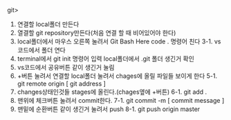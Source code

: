<local->git>
1. 연결할 local폴더 만든다
2. 열결할 git repository만든다(처음 연결 할 때 비어있어야 한다)
3. local폴더에서 마우스 오른쪽 눌려서 Git Bash Here
   code . 명령어 친다
3-1. vs코드에서 폴더 연다
4. terminal에서 git init 명령어 입력
   local폴더에서 .git 폴더 생긴거 확인
4. vs코드에서 공유버튼 같이 생긴거 눌림
5. +버튼 눌려서 연결할 local폴더 눌려서 chages에 올릴 파일들 보이게 한다
5-1. git remote origin [ git address ]
6. changes상태인것들 stages에 올린다.(chages옆에 +버튼)
6-1. git add .
7. 맨위에 체크버튼 눌려서 commit한다.
7-1. git commit -m [ commit message ]
8. 맨밑에 순환버튼 같이 생긴거 눌려서 push
8-1. git push origin master
